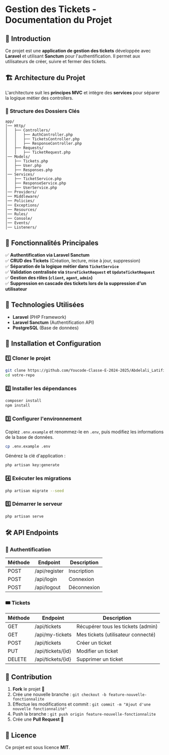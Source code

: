 # Gestion des Tickets - Documentation du Projet

## 📌 Introduction
Ce projet est une **application de gestion des tickets** développée avec **Laravel** et utilisant **Sanctum** pour l'authentification. Il permet aux utilisateurs de créer, suivre et fermer des tickets.

## 🏗️ Architecture du Projet
L'architecture suit les **principes MVC** et intègre des **services** pour séparer la logique métier des controllers.

### 📂 Structure des Dossiers Clés
```
app/
│── Http/
│   ├── Controllers/
│   │   ├── AuthController.php
│   │   ├── TicketsController.php
│   │   ├── ResponseController.php
│   ├── Requests/
│   │   ├── TicketRequest.php
│── Models/
│   ├── Tickets.php
│   ├── User.php
│   ├── Responses.php
│── Services/
│   ├── TicketService.php
│   ├── ResponseService.php
│   ├── UserService.php
│── Providers/
│── Middleware/
│── Policies/
│── Exceptions/
│── Resources/
│── Rules/
│── Console/
│── Events/
│── Listeners/
```

## 📌 Fonctionnalités Principales
✅ **Authentification via Laravel Sanctum**  
✅ **CRUD des Tickets** (Création, lecture, mise à jour, suppression)  
✅ **Séparation de la logique métier dans `TicketService`**  
✅ **Validation centralisée via `StoreTicketRequest` et `UpdateTicketRequest`**  
✅ **Gestion des rôles (`client`, `agent`, `admin`)**  
✅ **Suppression en cascade des tickets lors de la suppression d'un utilisateur**  

## 🔧 Technologies Utilisées
- **Laravel** (PHP Framework)
- **Laravel Sanctum** (Authentification API)
- **PostgreSQL** (Base de données)

## 🚀 Installation et Configuration
### 1️⃣ Cloner le projet
```sh
git clone https://github.com/Youcode-Classe-E-2024-2025/Abdelali_Latifi_CustomerCareAPI.git
cd votre-repo
```
### 2️⃣ Installer les dépendances
```sh
composer install
npm install
```
### 3️⃣ Configurer l'environnement
Copiez `.env.example` et renommez-le en `.env`, puis modifiez les informations de la base de données.
```sh
cp .env.example .env
```
Générez la clé d'application :
```sh
php artisan key:generate
```
### 4️⃣ Exécuter les migrations
```sh
php artisan migrate --seed
```
### 5️⃣ Démarrer le serveur
```sh
php artisan serve
```

## 🛠️ API Endpoints
### 🔐 **Authentification**
| Méthode | Endpoint           | Description         |
|---------|------------------|--------------------|
| POST    | /api/register    | Inscription        |
| POST    | /api/login       | Connexion         |
| POST    | /api/logout      | Déconnexion       |

### 🎟️ **Tickets**
| Méthode | Endpoint          | Description              |
|---------|-----------------|-------------------------|
| GET     | /api/tickets    | Récupérer tous les tickets (admin) |
| GET     | /api/my-tickets | Mes tickets (utilisateur connecté) |
| POST    | /api/tickets    | Créer un ticket         |
| PUT     | /api/tickets/{id} | Modifier un ticket      |
| DELETE  | /api/tickets/{id} | Supprimer un ticket     |

## 📝 Contribution
1. **Fork** le projet 📌
2. Crée une nouvelle branche : `git checkout -b feature-nouvelle-fonctionnalite`
3. Effectue les modifications et commit : `git commit -m "Ajout d'une nouvelle fonctionnalité"`
4. Push la branche : `git push origin feature-nouvelle-fonctionnalite`
5. Crée une **Pull Request** 🚀

## 📜 Licence
Ce projet est sous licence **MIT**.

